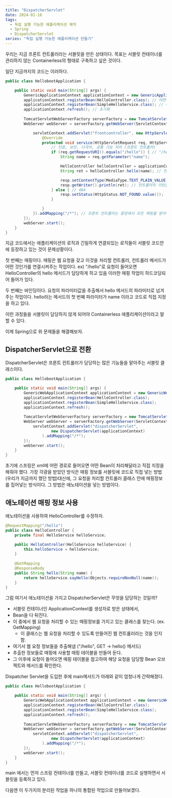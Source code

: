 ```yaml
---
title: "DispatcherServlet"
date: 2024-01-16
tags:
  - 독립 실행 가능한 애플리케이션 제작
  - Spring
  - DispatcherServlet
series: "독립 실행 가능한 애플리케이션 만들기"
---
```

우리는 지금 프론트 컨트롤러라는 서블릿을 만든 상태이다. 목표는 서블릿 컨테이너를 관리하지 않는 Containerless의 형태로 구축하고 싶은 것이다.

일단 지금까지의 코드는 이러하다.

```java
public class HellobootApplication {

    public static void main(String[] args) {
        GenericApplicationContext applicationContext = new GenericApplicationContext();
        applicationContext.registerBean(HelloController.class); // 어떤 클래스로 빈을 만들 것인가
        applicationContext.registerBean(SimpleHelloService.class); // 어떤 클래스로 빈을 만들 것인가
        applicationContext.refresh(); // 초기화
        
        TomcatServletWebServerFactory serverFactory = new TomcatServletWebServerFactory();
        WebServer webServer = serverFactory.getWebServer(ServletContext -> {

            servletContext.addServlet("frontcontroller", new HttpServlet() {
                @Override
                protected void service(HttpServletRequest req, HttpServletResponse resp) throws ServletException, IOException {
                    // 인증, 보안, 다국어, 공통 기능 처리 (프론트 컨트롤러)
                    if (req.getRequestURI().equals("/hello")) { // "/hello"에 대한 매핑
                        String name = req.getParameter("name");

                        HelloController helloController = applicationContext.getBean(HelloController.class); // 스프링 컨테이너에서 helloController 가져옴
                        String ret = helloController.hello(name); // 컨트롤러의 메서드 호출

                        resp.setContentType(MediaType.TEXT_PLAIN_VALUE);
                        resp.getWriter().println(ret); // 컨트롤러의 리턴값을 응답에 사용
                    } else { // 404
                        resp.setStatus(HttpStatus.NOT_FOUND.value());
                    }

                }
            }).addMapping("/*"); // 프론트 컨트롤러는 중앙에서 모든 매핑을 받아야 함.
        });
        webServer.start();
    }
}
```
지금 코드에서는 애플리케이션의 로직과 긴밀하게 연결되있는 로직들이 서블릿 코드안에 등장하고 있는 것이 문제상황이다.

첫 번째는 매핑이다.
매핑은 웹 요청을 갖고 이것을 처리할 컨트롤러, 컨트롤러 메서드가 어떤 것인가를 연결시켜주는 작업이다.
ex) "/hello"로 요청이 들어오면 HelloController의 hello 메서드가 담당하게 하고 있음
이러한 매핑 작업이 하드코딩되어 들어가 있다.

두 번쨰는 바인딩이다.
요청의 파라미터값을 추출해서 hello 메서드의 파라미터로 넘겨주는 작업이다.
hello라는 메서드의 첫 번째 파라미터가 name 이라고 코드로 직접 지정을 하고 있다.

이런 과정들을 서블릿이 담당하지 않게 되어야 Containerless 애플리케이션이라고 말할 수 있다.

이제 Spring으로 위 문제들을 해결해보자.

## DispatcherServlet으로 전환
DispatcherServlet은 프론트 컨트롤러가 담당하는 많은 기능들을 맡아주는 서블릿 클래스이다.

```java
public class HellobootApplication {

    public static void main(String[] args) {
        GenericWebApplicationContext applicationContext = new GenericWebApplicationContext(); //WebApplicationContext로 전환
        applicationContext.registerBean(HelloController.class);
        applicationContext.registerBean(SimpleHelloService.class); 
        applicationContext.refresh(); 
        
        TomcatServletWebServerFactory serverFactory = new TomcatServletWebServerFactory();
        WebServer webServer = serverFactory.getWebServer(ServletContext -> {
            servletContext.addServlet("dispatcherServlet",
                    new DispatcherServlet(applicationContext)
                ).addMapping("/*"); 
        });
        webServer.start();
    }
}
```

초기에 스프링은 xml에 어떤 경로로 들어오면 어떤 Bean이 처리해달라고 직접 지정을 해줘야 했다.
가장 각광을 받았던 방식은 매핑 정보를 서블릿에 코드로 직접 넣는 방법(우리가 지금까지 했던 방법)대신에, 그 요청을 처리할 컨트롤러 클래스 안에 매핑정보를 집어넣는 방식이다.
그 방법은 애노테이션을 넣는 방법이다.

## 애노테이션 매핑 정보 사용
애노테이션을 사용하여 HelloController를 수정하자.

```java
@RequestMapping("/hello")
public class HelloController {
    private final HelloService helloService;

    public HelloController(HelloService helloService) {
        this.helloService = helloService;
    }
    
    @GetMapping
    @ResponseBody
    public String hello(String name) {
        return helloService.sayHello(Objects.requireNonNull(name));
    }
}
```
그럼 여기서 애노테이션을 가지고 DispatcherServlet은 무엇을 담당하는 것일까?
- 서블릿 컨테이너인 ApplicationContext를 생성자로 받은 상태에서,
- Bean을 다 뒤진다.
- 이 중에서 웹 요청을 처리할 수 있는 매핑정보를 가지고 있는 클래스를 찾는다. (ex. GetMapping)
  - 이 클래스는 웹 요청을 처리할 수 있도록 만들어진 웹 컨트롤러라는 것을 인지함.
- 여기서 웹 요청 정보들을 추출해냄 ("/hello", GET -> hello() 메서드) 
- 추출한 정보들로 매핑에 사용할 매핑 테이블을 만들어 둔다.
- 그 이후에 요청이 들어오면 매핑 테이블을 참고하여 해당 요청을 담당할 Bean 오브젝트와 메서드를 확인한다.

Dispatcher Servlet을 도입한 후에 main메서드가 아래와 같이 엄청나게 간략해졌다.
```java
public class HellobootApplication {

    public static void main(String[] args) {
        GenericWebApplicationContext applicationContext = new GenericWebApplicationContext(); //WebApplicationContext로 전환
        applicationContext.registerBean(HelloController.class);
        applicationContext.registerBean(SimpleHelloService.class); 
        applicationContext.refresh(); 
        
        TomcatServletWebServerFactory serverFactory = new TomcatServletWebServerFactory();
        WebServer webServer = serverFactory.getWebServer(ServletContext -> {
            servletContext.addServlet("dispatcherServlet",
                    new DispatcherServlet(applicationContext)
                ).addMapping("/*"); 
        });
        webServer.start();
    }
}
```

main 에서는 먼저 스프링 컨테이너를 만들고, 서블릿 컨테이너를 코드로 실행하면서 서블릿을 등록하고 있다.

다음엔 이 두가지의 분리된 작업을 하나의 통합된 작업으로 만들어보겠다.